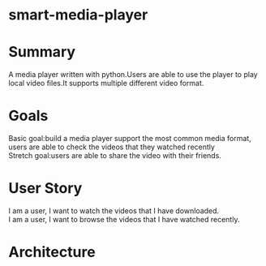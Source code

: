 # smart-media-player

# Summary
A media player written with python.Users are able to use the player to play local video files.It supports multiple different video format.

# Goals
Basic goal:build a media player support the most common media format, users are able to check the videos that they watched recently</br>
Stretch goal:users are able to share the video with their friends.

# User Story
I am a user, I want to watch the videos that I have downloaded.</br>
I am a user, I want to browse the videos that I have watched recently. 

# Architecture 
